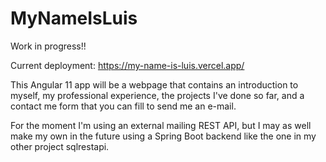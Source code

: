 # MyNameIsLuis

Work in progress!!

Current deployment: https://my-name-is-luis.vercel.app/

This Angular 11 app will be a webpage that contains an introduction to myself, my professional experience, the projects I've done so far, and a contact me form that you can fill to send me an e-mail.

For the moment I'm using an external mailing REST API, but I may as well make my own in the future using a Spring Boot backend like the one in my other project sqlrestapi.
